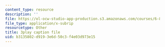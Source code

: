 ```yaml
---
content_type: resource
description: ''
file: https://ol-ocw-studio-app-production.s3.amazonaws.com/courses/6-890-algorithmic-lower-bounds-fun-with-hardness-proofs-fall-2014/b3135802d9193e6d50c3f4e03d973e15_LHBc2mE71yc.srt
file_type: application/x-subrip
resourcetype: Other
title: 3play caption file
uid: b3135802-d919-3e6d-50c3-f4e03d973e15
---
```

